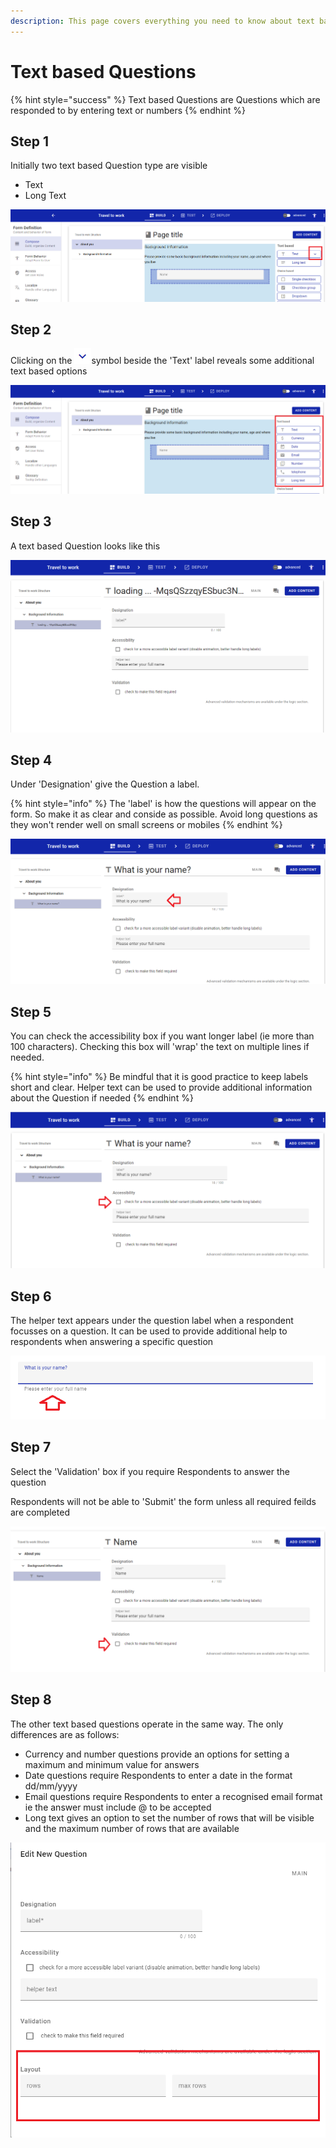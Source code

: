 ```yaml
---
description: This page covers everything you need to know about text based Questions
---
```


# Text based Questions

{% hint style="success" %}
Text based Questions are Questions which are responded to by entering text or numbers
{% endhint %}

## Step 1

Initially two text based Question type are visible

* Text
* Long Text

![](<../../../../.gitbook/assets/image (315) (1).png>)

## Step 2

Clicking on the ![](<../../../../.gitbook/assets/image (305) (1) (1) (2).png>)symbol beside the 'Text' label reveals some additional text based options

![](<../../../../.gitbook/assets/image (316) (1) (1).png>)

## Step 3

A text based Question looks like this

![](<../../../../.gitbook/assets/image (316) (1).png>)

## Step 4

Under 'Designation' give the Question a label. &#x20;

{% hint style="info" %}
The 'label' is how the questions will appear on the form.  So make it as clear and conside as possible.  Avoid long questions as they won't render well on small screens or mobiles
{% endhint %}

![](<../../../../.gitbook/assets/image (323) (1) (1) (1) (1).png>)

## Step 5

You can check the accessibility box if you want longer label (ie more than 100 characters).  Checking this box will 'wrap' the text on multiple lines if needed.

{% hint style="info" %}
Be mindful that it is good practice to keep labels short and clear. Helper text can be used to provide additional information about the Question if needed
{% endhint %}

![](<../../../../.gitbook/assets/image (327) (1) (1) (1) (1).png>)

## Step 6

The helper text appears under the question label when a respondent focusses on a question. It can be used to provide additional help to respondents when answering a specific question

![](<../../../../.gitbook/assets/image (313) (1) (1).png>)

## Step 7

Select the 'Validation' box if you require Respondents to answer the question

Respondents will not be able to 'Submit' the form unless all required feilds are completed

![](<../../../../.gitbook/assets/image (321) (1) (1).png>)

## Step 8

The other text based questions operate in the same way. The only differences are as follows:

* Currency and number questions provide an options for setting a maximum and minimum value for answers
* Date questions require Respondents to enter a date in the format dd/mm/yyyy
* Email questions require Respondents to enter a recognised email format ie the answer must include @ to be accepted
* Long text gives an option to set the number of rows that will be visible and the maximum number of rows that are available

![](<../../../../.gitbook/assets/image (329) (1) (1).png>)
